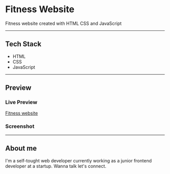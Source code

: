 # Fitness Website

Fitness website created with HTML CSS and JavaScript

<hr>

## Tech Stack

- HTML 
- CSS
- JavaScript

<hr>

## Preview

### Live Preview
[Fitness website](https://dbrothersgym-website.vercel.app/)

### Screenshot


<hr>

## About me
I'm a self-tought web developer currently working as a junior frontend developer at a startup. Wanna talk let's connect.
